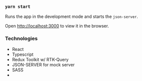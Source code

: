 ### `yarn start`

Runs the app in the development mode and starts the `json-server`.<br  />

Open [http://localhost:3000](http://localhost:3000) to view it in the browser.

### Technologies
* React
* Typescript
* Redux Toolkit w/ RTK-Query
* JSON-SERVER for mock server
* SASS
* 